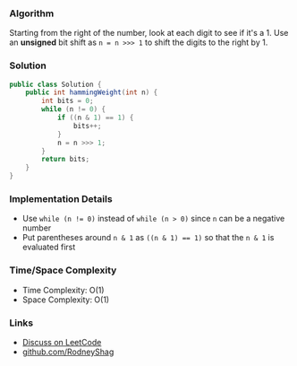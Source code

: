 ### Algorithm

Starting from the right of the number, look at each digit to see if it's a 1. Use an __unsigned__ bit shift as `n = n >>> 1` to shift the digits to the right by 1.

### Solution

```java
public class Solution {
    public int hammingWeight(int n) {
        int bits = 0;
        while (n != 0) {
            if ((n & 1) == 1) {
                bits++;
            }
            n = n >>> 1;
        }
        return bits;
    }
}
```

### Implementation Details

- Use `while (n != 0)` instead of `while (n > 0)` since `n` can be a negative number
- Put parentheses around `n & 1` as `((n & 1) == 1)` so that the `n & 1` is evaluated first

### Time/Space Complexity

-  Time Complexity: O(1)
- Space Complexity: O(1)

### Links

- [Discuss on LeetCode](https://leetcode.com/problems/number-of-1-bits/discuss/451746)
- [github.com/RodneyShag](https://github.com/RodneyShag)
